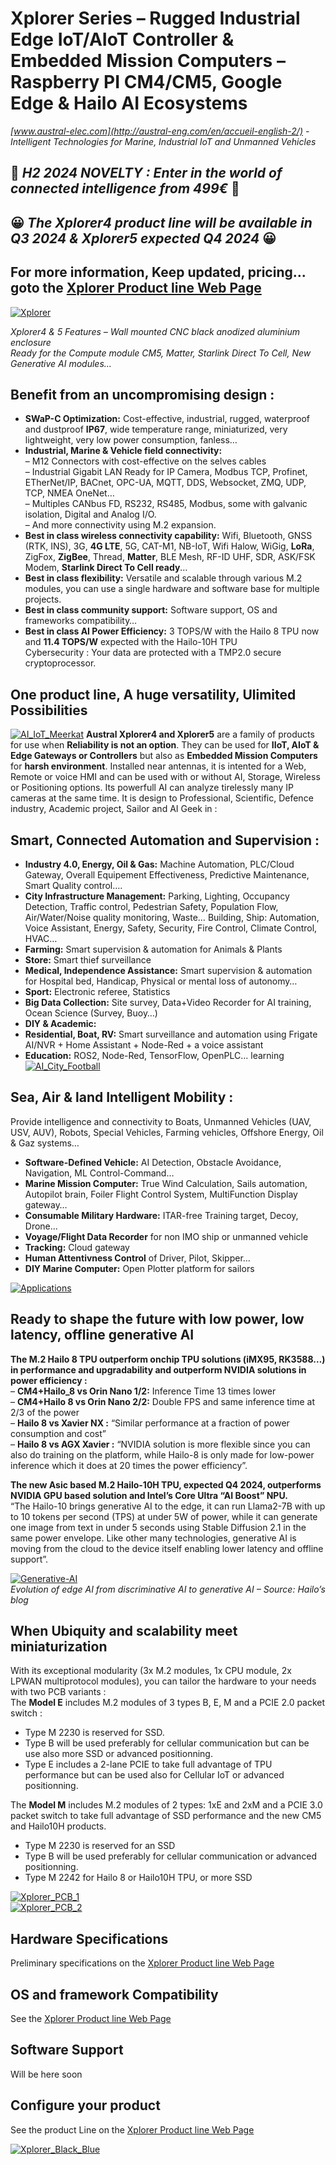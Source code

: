 # Xplorer Series – Rugged Industrial Edge IoT/AIoT Controller &amp; Embedded Mission Computers – Raspberry PI CM4/CM5, Google Edge &amp; Hailo AI Ecosystems
*[www.austral-elec.com](http://austral-eng.com/en/accueil-english-2/) - Intelligent Technologies for Marine, Industrial IoT and Unmanned Vehicles*  

## 🎁 ***H2 2024 NOVELTY : Enter in the world of connected intelligence from 499€*** 🎁
## 😀 ***The Xplorer4 product line will be available in Q3 2024 & Xplorer5 expected Q4 2024*** 😀
## For more information, Keep updated, pricing... goto the [Xplorer Product line Web Page](https://austral-eng.com/en/xplorer-cm5/)

[![Xplorer](/images/XplorerProductLine.png)](https://austral-eng.com/en/xplorer-cm5/)

*Xplorer4 & 5 Features – Wall mounted CNC black anodized aluminium enclosure*  
*Ready for the Compute module CM5, Matter, Starlink Direct To Cell, New Generative AI modules…*  

## Benefit from an uncompromising design :
- **SWaP-C Optimization:** Cost-effective, industrial, rugged, waterproof and dustproof **IP67**, wide temperature range, miniaturized, very lightweight, very low power consumption, fanless…  
- **Industrial, Marine & Vehicle field connectivity:**  
– M12 Connectors with cost-effective on the selves cables  
– Industrial Gigabit LAN Ready for IP Camera, Modbus TCP, Profinet, ETherNet/IP, BACnet, OPC-UA, MQTT, DDS, Websocket, ZMQ, UDP, TCP, NMEA OneNet…  
– Multiples CANbus FD, RS232, RS485, Modbus, some with galvanic isolation, Digital and Analog I/O.  
– And more connectivity using M.2 expansion.  
- **Best in class wireless connectivity capability:** Wifi, Bluetooth, GNSS (RTK, INS), 3G, **4G LTE**, 5G, CAT-M1, NB-IoT, Wifi Halow, WiGig, **LoRa**, ZigFox, **ZigBee**, Thread, **Matter**, BLE Mesh, RF-ID UHF, SDR, ASK/FSK Modem, **Starlink Direct To Cell ready**…  
- **Best in class flexibility:** Versatile and scalable through various M.2 modules, you can use a single hardware and software base for multiple projects.  
- **Best in class community support:** Software support, OS and frameworks compatibility…  
- **Best in class AI Power Efficiency:** 3 TOPS/W with the Hailo 8 TPU now and **11.4 TOPS/W** expected with the Hailo-10H TPU  
Cybersecurity : Your data are protected with a TMP2.0 secure cryptoprocessor.  

## One product line, A huge versatility, Ulimited Possibilities

[![AI_IoT_Meerkat](/images/AI_IoT_Meerkat.png)](https://austral-eng.com/en/xplorer-cm5/)
**Austral Xplorer4 and Xplorer5** are a family of products for use when **Reliability is not an option**. They can be used for **IIoT, AIoT & Edge Gateways or Controllers** but also as **Embedded Mission Computers** for **harsh environment**. Installed near antennas, it is intented for a Web, Remote or voice HMI and can be used with or without AI, Storage, Wireless or Positioning options. Its powerfull AI can analyze tirelessly many IP cameras at the same time. It is design to Professional, Scientific, Defence industry, Academic project, Sailor and AI Geek in :

## Smart, Connected Automation and Supervision :
- **Industry 4.0, Energy, Oil & Gas:** Machine Automation, PLC/Cloud Gateway, Overall Equipement Effectiveness, Predictive Maintenance, Smart Quality control….  
- **City Infrastructure Management:** Parking, Lighting, Occupancy Detection, Traffic control, Pedestrian Safety, Population Flow, Air/Water/Noise quality monitoring, Waste…
Building, Ship: Automation, Voice Assistant, Energy, Safety, Security, Fire Control, Climate Control, HVAC…  
- **Farming:** Smart supervision & automation for Animals & Plants  
- **Store:** Smart thief surveillance  
- **Medical, Independence Assistance:** Smart supervision & automation for Hospital bed, Handicap, Physical or mental loss of autonomy…  
- **Sport:** Electronic referee, Statistics  
- **Big Data Collection:** Site survey, Data+Video Recorder for AI training, Ocean Science (Survey, Buoy…)  
- **DIY & Academic:**  
- **Residential, Boat, RV:** Smart surveillance and automation using Frigate AI/NVR + Home Assistant + Node-Red + a voice assistant  
- **Education:** ROS2, Node-Red, TensorFlow, OpenPLC… learning
[![AI_City_Football](/images/AI_City_Football.png)](https://austral-eng.com/en/xplorer-cm5/)

## Sea, Air & land Intelligent Mobility :
Provide intelligence and connectivity to Boats, Unmanned Vehicles (UAV, USV, AUV), Robots, Special Vehicles, Farming vehicles, Offshore Energy, Oil & Gaz systems…  

- **Software-Defined Vehicle:** AI Detection, Obstacle Avoidance, Navigation, ML Control-Command…  
- **Marine Mission Computer:** True Wind Calculation, Sails automation, Autopilot brain, Foiler Flight Control System, MultiFunction Display gateway…  
- **Consumable Military Hardware:** ITAR-free Training target, Decoy, Drone…  
- **Voyage/Flight Data Recorder** for non IMO ship or unmanned vehicle  
- **Tracking:** Cloud gateway  
- **Human Attentivness Control** of Driver, Pilot, Skipper…  
- **DIY Marine Computer:** Open Plotter platform for sailors

[![Applications](/images/Applications.png)](https://austral-eng.com/en/xplorer-cm5/)

## Ready to shape the future with low power, low latency, offline generative AI
**The M.2 Hailo 8 TPU outperform onchip TPU solutions (iMX95, RK3588…) in performance and upgradability and outperform NVIDIA solutions in power efficiency :**  
– **CM4+Hailo_8 vs Orin Nano 1/2:** Inference Time 13 times lower  
– **CM4+Hailo 8 vs Orin Nano 2/2:** Double FPS and same inference time at 2/3 of the power  
– **Hailo 8 vs Xavier NX :** “Similar performance at a fraction of power consumption and cost”  
– **Hailo 8 vs AGX Xavier :** “NVIDIA solution is more flexible since you can also do training on the platform, while Hailo-8 is only made for low-power inference which it does at 20 times the power efficiency”.  

**The new Asic based M.2 Hailo-10H TPU, expected Q4 2024, outperforms NVIDIA GPU based solution and Intel’s Core Ultra “AI Boost” NPU.**  
“The Hailo-10 brings generative AI to the edge, it can run Llama2-7B with up to 10 tokens per second (TPS) at under 5W of power, while it can generate one image from text in under 5 seconds using Stable Diffusion 2.1 in the same power envelope. Like other many technologies, generative AI is moving from the cloud to the device itself enabling lower latency and offline support”.  

[![Generative-AI](/images/Generative-AI.webp)](https://austral-eng.com/en/xplorer-cm5/)  
*Evolution of edge AI from discriminative AI to generative AI – Source: Hailo’s blog*  

## When Ubiquity and scalability meet miniaturization
With its exceptional modularity (3x M.2 modules, 1x CPU module, 2x LPWAN multiprotocol modules), you can tailor the hardware to your needs with two PCB variants :  
The **Model E** includes M.2 modules of 3 types B, E, M and a PCIE 2.0 packet switch :  
- Type M 2230 is reserved for SSD.  
- Type B will be used preferably for cellular communication but can be use also more SSD or advanced positionning.  
- Type E includes a 2-lane PCIE to take full advantage of TPU performance but can be used also for Cellular IoT or advanced positionning.  

The **Model M** includes M.2 modules of 2 types: 1xE and 2xM and a PCIE 3.0 packet switch to take full advantage of SSD performance and the new CM5 and Hailo10H products.  
- Type M 2230 is reserved for an SSD  
- Type B will be used preferably for cellular communication or advanced positionning.  
- Type M 2242 for Hailo 8 or Hailo10H TPU, or more SSD

[![Xplorer_PCB_1](/images/Xplorer_PCB_1.png)](https://austral-eng.com/en/xplorer-cm5/)  
[![Xplorer_PCB_2](/images/Xplorer_PCB_2.png)](https://austral-eng.com/en/xplorer-cm5/)

## Hardware Specifications
Preliminary specifications on the [Xplorer Product line Web Page](https://austral-eng.com/en/xplorer-cm5/)  

## OS and framework Compatibility
See the [Xplorer Product line Web Page](https://austral-eng.com/en/xplorer-cm5/)  

## Software Support
Will be here soon  

## Configure your product
See the product Line on the [Xplorer Product line Web Page](https://austral-eng.com/en/xplorer-cm5/)  

[![Xplorer_Black_Blue](/images/Xplorer_Black_Blue.png)](https://austral-eng.com/en/xplorer-cm5/)

